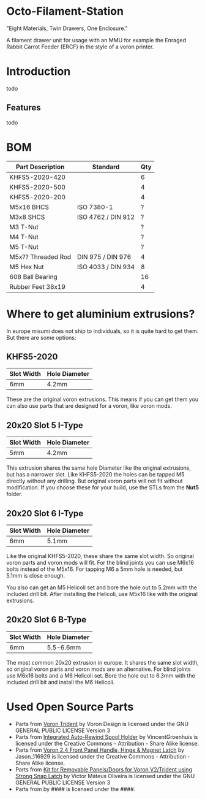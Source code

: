 # Octo-Filament-Station
"Eight Materials, Twin Drawers, One Enclosure."

A filament drawer unit for usage with an MMU for example the Enraged Rabbit Carrot Feeder (ERCF) in the style of a voron printer.

# Introduction
todo

## Features
todo

# BOM
| Part Description   | Standard           | Qty |
|--------------------|--------------------|-----|
| KHFS5-2020-420     |                    |   6 |
| KHFS5-2020-500     |                    |   4 |
| KHFS5-2020-200     |                    |   4 |
| M5x16 BHCS         | ISO 7380-1         |   ? |
| M3x8 SHCS          | ISO 4762 / DIN 912 |   ? |
| M3 T-Nut           |                    |   ? |
| M4 T-Nut           |                    |   ? |
| M5 T-Nut           |                    |   ? |
| M5x?? Threaded Rod | DIN 975 / DIN 976  |   4 |
| M5 Hex Nut         | ISO 4033 / DIN 934 |   8 |
| 608 Ball Bearing   |                    |  16 |
| Rubber Feet 38x19  |                    |   4 |


# Where to get aluminium extrusions?
In europe misumi does not ship to individuals, so it is quite hard to get them. But there are some options:

## KHFS5-2020
| Slot Width | Hole Diameter |
|------------|---------------|
|        6mm |         4.2mm |

These are the original voron extrusions. This means if you can get them you can also use parts that
are designed for a voron, like voron mods.

## 20x20 Slot 5 I-Type
| Slot Width | Hole Diameter |
|------------|---------------|
|        5mm |         4.2mm |

This extrusion shares the same hole Diameter like the original extrusions, but has a narrower slot.
Like KHFS5-2020 the holes can be tapped M5 directly without any drilling. But original voron parts
will not fit without modification. If you choose these for your build, use the STLs from the
**Nut5** folder.

## 20x20 Slot 6 I-Type
| Slot Width | Hole Diameter |
|------------|---------------|
|        6mm |         5.1mm |

Like the original KHFS5-2020, these share the same slot width. So original voron parts and voron
mods will fit. For the blind joints you can use M6x16 bolts instead of the M5x16. For tapping M6 a
5mm hole is needed, but 5.1mm is close enough.


You also can get an M5 Helicoli set and bore the hole out to 5.2mm with the included drill bit.
After installing the Helicoli, use M5x16 like with the original extrusions.

## 20x20 Slot 6 B-Type
| Slot Width | Hole Diameter |
|------------|---------------|
|        6mm |     5.5-6.6mm |

The most common 20x20 extrusion in europe. It shares the same slot width, so original voron
parts and voron mods are an alternative. For blind joints use M6x16 bolts and a M6 Helicoli set.
Bore the hole out to 6.3mm with the included drill bit and install the M6 Helicoli.

# Used Open Source Parts
- Parts from [Voron Trident](https://github.com/VoronDesign/Voron-Trident/blob/main/LICENSE)
by Voron Design is licensed under the GNU GENERAL PUBLIC LICENSE Version 3
- Parts from [Integrated Auto-Rewind Spool Holder](https://www.thingiverse.com/thing:3781815)
by VincentGroenhuis is licensed under the Creative Commons - Attribution - Share Alike license.
- Parts from [Voron 2.4 Front Panel Handle, Hinge & Magnet Latch](https://www.printables.com/model/371692-voron-24-front-panel-handle-hinge-magnet-latch/files)
by Jason_116929 is licensed under the Creative Commons - Attribution - Share Alike license.
- Parts from [Kit for Removable Panels/Doors for Voron V2/Trident using Strong Snap Latch](https://www.printables.com/model/702768-kit-for-removable-panelsdoors-for-voron-v2trident-/files)
by Victor Mateus Oliveira is licensed under the GNU GENERAL PUBLIC LICENSE Version 3
- Parts from []()
by #### is licensed under the ####.
